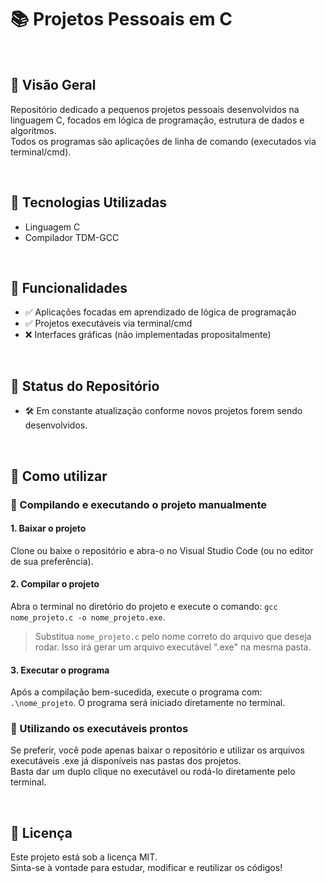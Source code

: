 # 📚 Projetos Pessoais em C

<br>

## 🔭 Visão Geral

Repositório dedicado a pequenos projetos pessoais desenvolvidos na linguagem C, focados em lógica de programação, estrutura de dados e algoritmos.  
Todos os programas são aplicações de linha de comando (executados via terminal/cmd).

<br>

## 🚀 Tecnologias Utilizadas

- Linguagem C
- Compilador TDM-GCC

<br>

## 🎯 Funcionalidades

- ✅ Aplicações focadas em aprendizado de lógica de programação
- ✅ Projetos executáveis via terminal/cmd
- ❌ Interfaces gráficas (não implementadas propositalmente)

<br>

## 📌 Status do Repositório

- 🛠️ Em constante atualização conforme novos projetos forem sendo desenvolvidos.

<br>

## 🧭 Como utilizar

### 🔹 Compilando e executando o projeto manualmente

#### 1. Baixar o projeto
Clone ou baixe o repositório e abra-o no Visual Studio Code (ou no editor de sua preferência).

#### 2. Compilar o projeto
Abra o terminal no diretório do projeto e execute o comando:
```gcc nome_projeto.c -o nome_projeto.exe```.  
> Substitua ```nome_projeto.c``` pelo nome correto do arquivo que deseja rodar.
Isso irá gerar um arquivo executável ".exe" na mesma pasta.

#### 3. Executar o programa
Após a compilação bem-sucedida, execute o programa com:
```.\nome_projeto```.
O programa será iniciado diretamente no terminal.

### 🔹 Utilizando os executáveis prontos
Se preferir, você pode apenas baixar o repositório e utilizar os arquivos executáveis .exe já disponíveis nas pastas dos projetos.  
Basta dar um duplo clique no executável ou rodá-lo diretamente pelo terminal.

<br>

## 📄 Licença

Este projeto está sob a licença MIT.  
Sinta-se à vontade para estudar, modificar e reutilizar os códigos!
